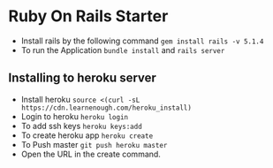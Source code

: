 # Ruby On Rails Starter 

* Install rails by the following command `gem install rails -v 5.1.4` 
* To run the Application `bundle install` and `rails server`

## Installing to heroku server
* Install heroku `source <(curl -sL https://cdn.learnenough.com/heroku_install)`
* Login to heroku `heroku login`
* To add ssh keys `heroku keys:add`
* To create heroku app `heroku create`
* To Push master `git push heroku master`
* Open the URL in the create command.
